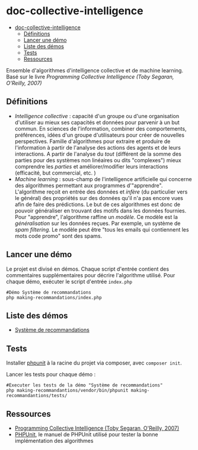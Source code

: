 # doc-collective-intelligence

- [doc-collective-intelligence](#doc-collective-intelligence)
  - [Définitions](#définitions)
  - [Lancer une démo](#lancer-une-démo)
  - [Liste des démos](#liste-des-démos)
  - [Tests](#tests)
  - [Ressources](#ressources)


Ensemble d'algorithmes d'intelligence collective et de machine learning. Basé sur le livre *Programming Collective Intelligence (Toby Segaran, O'Reilly, 2007)*

## Définitions

- *Intelligence collective* : capacité d'un groupe ou d'une organisation d'utiliser au mieux ses capacités et données pour parvenir à un but commun. En sciences de l'information, combiner des comportements, préférences, idées d'un groupe d'utilisateurs pour créer de nouvelles perspectives. Famille d'algorithmes pour extraire et produire de l'information à partir de l'analyse des actions des agents et de leurs interactions. A partir de l'analyse du *tout* (différent de la somme des parties pour des systèmes non linéaires ou dits "complexes") mieux comprendre les *parties* et améliorer/modifier leurs interactions (efficacité, but commercial, etc. )
- *Machine learning* : sous-champ de l'intelligence artificielle qui concerne des algorithmes permettant aux programmes d'"apprendre". L'algorithme reçoit en entrée des données et *infère* (du particulier vers le général) des propriétés sur des données qu'il n'a pas encore vues afin de faire des prédictions. Le but de ces algorithmes est donc de pouvoir généraliser en trouvant des motifs dans les données fournies. Pour "apprendre", l'algorithme raffine un *modèle*. Ce modèle est la *généralisation* sur les données reçues. Par exemple, un système de *spam filtering*. Le modèle peut être "tous les emails qui contiennent les mots code promo" sont des spams.

## Lancer une démo

Le projet est divisé en démos. Chaque script d'entrée contient des commentaires supplémentaires pour décrire l'algorithme utilisé. Pour chaque démo, exécuter le script d'entrée `index.php`

~~~
#Démo Système de recommandations
php making-recommandations/index.php
~~~

## Liste des démos

- [Système de recommandations](./making-recommandantions/index.php)

## Tests

Installer [phpunit](https://phpunit.de/getting-started/phpunit-10.html) à la racine du projet via composer, avec `composer init`. 

Lancer les tests pour chaque démo :

~~~
#Executer les tests de la démo "Système de recommandations"
php making-recommandantions/vendor/bin/phpunit making-recommandantions/tests/
~~~

## Ressources

- [Programming Collective Intelligence (Toby Segaran, O'Reilly, 2007)](https://learning.oreilly.com/library/view/programming-collective-intelligence/9780596529321/)
- [PHPUnit](https://docs.phpunit.de/en/10.2/index.html), le manuel de PHPUnit utilisé pour tester la bonne implémentation des algorithmes